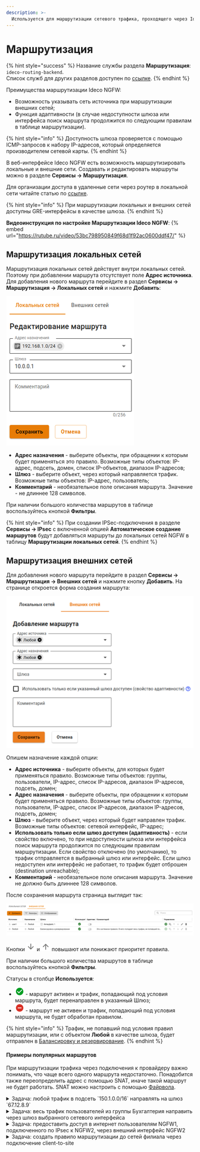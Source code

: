 ```yaml
---
description: >-
  Используется для маршрутизации сетевого трафика, проходящего через Ideco NGFW.
---
```


# Маршрутизация

{% hint style="success" %}
Название службы раздела **Маршрутизация**: `ideco-routing-backend`. \
Список служб для других разделов доступен по [ссылке](/settings/server-management/terminal/README.md).
{% endhint %}

Преимущества маршрутизации Ideco NGFW:

* Возможность указывать сеть источника при маршрутизации внешних сетей;
* Функция адаптивности (в случае недоступности шлюза или интерфейса поиск маршрута продолжится по следующим правилам в таблице маршрутизации).

{% hint style="info" %}
Доступность шлюза проверяется с помощью ICMP-запросов к набору IP-адресов, который определяется производителем сетевой карты.
{% endhint %}

В веб-интерфейсе Ideco NGFW есть возможность маршрутизировать локальные и внешние сети. Создавать и редактировать маршруты можно в разделе **Сервисы -> Маршрутизация**.

Для организации доступа в удаленные сети через роутер в локальной сети читайте статью по [ссылке](/settings/users/authorization/vpn-connection/features.md).

{% hint style="info" %}
При маршрутизации локальных и внешних сетей доступны GRE-интерфейсы в качестве шлюза.
{% endhint %}

**Видеоинструкция по настройке Маршрутизации Ideco NGFW**:
{% embed url="https://rutube.ru/video/53bc798950849f68d1f92ac0600ddf47/" %}
<!-- [Ссылка на видеоинструкцию по маршрутизации Ideco NGFW](https://rutube.ru/video/53bc798950849f68d1f92ac0600ddf47/) -->

## Маршрутизация локальных сетей

Маршрутизация локальных сетей действует внутри локальных сетей. Поэтому при добавлении маршрута отсутствует поле **Адрес источника**. Для добавления нового маршрута перейдите в раздел **Сервисы -> Маршрутизация -> Локальных сетей** и нажмите **Добавить**:

![](/.gitbook/assets/routing5.png)

* **Адрес назначения** - выберите объекты, при обращении к которым будет применяться это правило. Возможные типы объектов: IP-адрес, подсеть, домен, список IP-объектов, диапазон IP-адресов;
* **Шлюз** - выберите объект, через который направляется трафик. Возможные типы объектов: IP-адрес, пользователь;
* **Комментарий** - необязательное поле описания маршрута. Значение - не длиннее 128 символов.

При наличии большого количества маршрутов в таблице воспользуйтесь кнопкой **Фильтры**.

{% hint style="info" %}
При создании IPSec-подключения в разделе **Сервисы -> IPsec** с включенной опцией **Автоматическое создание маршрутов** будут добавляться маршруты до локальных сетей NGFW в таблицу **Маршрутизации локальных сетей**.
{% endhint %}

## Маршрутизация внешних сетей

Для добавления нового маршрута перейдите в раздел **Сервисы -> Маршрутизация -> Внешних сетей** и нажмите кнопку **Добавить**. На странице откроется форма создания маршрута:

![](/.gitbook/assets/routing6.png)

Опишем назначение каждой опции:

* **Адрес источника** - выберите объекты, для которых будет применяться правило. Возможные типы объектов: группы, пользователи, IP-адрес, список IP-адресов, диапазон IP-адресов, подсеть, домен;
* **Адрес назначения** - выберите объекты, при обращении к которым будет применяться правило. Возможные типы объектов: группы, пользователи, IP-адрес, список IP-адресов, диапазон IP-адресов, подсеть, домен;
* **Шлюз** - выберите объект, через который будет направлен трафик. Возможные типы объектов: сетевой интерфейс, IP-адрес;
* **Использовать только если шлюз доступен (адаптивность)** - если свойство включено, то при недоступности шлюза или интерфейса поиск маршрута продолжится по следующим правилам маршрутизации. Если свойство отключено (по умолчанию), то трафик отправляется в выбранный шлюз или интерфейс. Если шлюз недоступен или интерфейс не работает, то трафик будет отброшен (destination unreachable);
* **Комментарий** - необязательное поле описания маршрута. Значение не должно быть длиннее 128 символов.

После сохранения маршрута страница выглядит так:

![](/.gitbook/assets/routing7.png)

Кнопки ![](/.gitbook/assets/icon-arrow-down.png) и ![](/.gitbook/assets/icon-arrow-up.png) повышают или понижают приоритет правила.

При наличии большого количества маршрутов в таблице воспользуйтесь кнопкой **Фильтры**.

Статусы в столбце **Используется**:

* ![icon-marked-circle.png](/.gitbook/assets/icon-marked-circle.png) - маршрут активен и трафик, попадающий под условия маршрута, будет перенаправлен в указанный Шлюз;
* ![icon-minus.png](/.gitbook/assets/icon-minus.png) - маршрут не активен и трафик, попадающий под условия маршрута, не будет обработан правилом.

{% hint style="info" %}
Трафик, не попавший под условия правил маршрутизации, или с объектом **Любой** в качестве шлюза, будет отправлен в [Балансировку и резервирование](multiple-simultaneous-connections.md).
{% endhint %}

#### Примеры популярных маршрутов

При маршрутизации трафика через подключения к провайдеру важно понимать, что чаще всего одного маршрута недостаточно. Понадобится также переопределить адрес с помощью SNAT, иначе такой маршрут не будет работать. SNAT можно настроить с помощью [Файрвола](/settings/access-rules/firewall.md).

<details>

<summary>Задача: любой трафик в подсеть `150.1.0.0/16` направлять на шлюз `67.12.8.9`</summary>

<img src="/.gitbook/assets/routing8.png" alt="" data-size="original">

</details>

<details>

<summary>Задача: весь трафик пользователей из группы Бухгалтерия направить через шлюз выбранного сетевого интерфейса</summary>

<img src="/.gitbook/assets/routing9.png" alt="" data-size="original">

Если настраивается маршрут в удаленную сеть через дополнительный роутер, расположенный в одной локальной сети с клиентами, то убедитесь, что нет "асимметричной маршрутизации" и роутер вынесен в DMZ. Подробнее в статье [Доступ в удаленные сети через роутер в локальной сети](/recipes/popular-recipes/access-to-remote-networks.md)

</details>

<details>

<summary>Задача: предоставить доступ в интернет пользователям NGFW1, подключенного по IPsec к NGFW2, через внешний интерфейс NGFW2</summary>

Для доступа в интернет пользователям NGFW1 укажите в качестве шлюза IPsec-подключение к NGFW2:

![](/.gitbook/assets/routing1.png)

</details>

<details>

<summary>Задача: создать правило маршрутизации до сетей филиала через подключение client-to-site</summary>

Если установка подключения site-to-site до сетей филиала недоступна, в Ideco NGFW можно настроить подключение роутера client-to-site. В этом случае при добавлении маршрута локальных сетей в качестве шлюза используется роутер, который подключается по VPN.

Для настройки подключения выполните действия:

1\. В разделе **Пользователи -> Учетные записи** создайте учетную запись для роутера с разрешенным доступом к VPN.

2\. При добавлении маршрута в разделе **Сервисы -> Маршрутизация -> Локальных сетей** выберите созданного пользователя в поле **Шлюз**:

![](/.gitbook/assets/routing11.png)

Сети за роутером станут доступны после установки VPN-подключения через Ideco NGFW.

Информация об особенностях маршрутизации и организации доступа при настроенном VPN-подключении представлена в [статье](/settings/users/authorization/vpn-connection/features.md).

</details>

